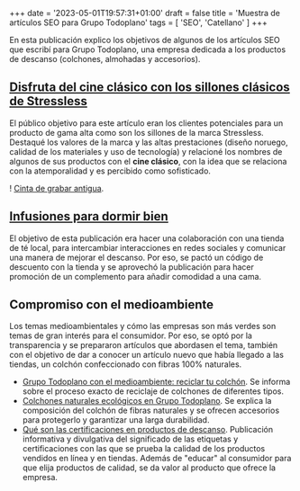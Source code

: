 +++
date = '2023-05-01T19:57:31+01:00'
draft = false
title = 'Muestra de artículos SEO para Grupo Todoplano'
tags = [ 'SEO', 'Catellano' ]
+++

En esta publicación explico los objetivos de algunos de los artículos SEO que escribí para Grupo Todoplano, una empresa dedicada a los productos de descanso (colchones, almohadas y accesorios).  

## [<u>Disfruta del cine clásico con los sillones clásicos de Stressless</u>](https://www.grupotodoplano.com/blog/disfruta-del-cine-clasico-con-los-sillones-clasicos-de-stressless/)

El público objetivo para este artículo eran los clientes potenciales para un producto de gama alta como son los sillones de la marca Stressless. Destaqué los valores de la marca y las altas prestaciones (diseño noruego, calidad de los materiales y uso de tecnología) y relacioné los nombres de algunos de sus productos con el **cine clásico**, con la idea que se relaciona con la atemporalidad y es percibido como sofisticado. 

! [Cinta de grabar antigua](/2024-11-12-todoplano/img/old-film.png).

## [<u>Infusiones para dormir bien</u>](https://www.grupotodoplano.com/blog/infusiones-para-dormir-bien/	)

El objetivo de esta publicación era hacer una colaboración con una tienda de té local, para intercambiar interacciones en redes sociales y comunicar una manera de mejorar el descanso. Por eso, se pactó un código de descuento con la tienda y se aprovechó la publicación para hacer promoción de un complemento para añadir comodidad a una cama.

## Compromiso con el medioambiente

Los temas medioambientales y cómo las empresas son más verdes son temas de gran interés para el consumidor. Por eso, se optó por la transparencia y se prepararon artículos que abordasen el tema, también con el objetivo de dar a conocer un artículo nuevo que había llegado a las tiendas, un colchón confeccionado con fibras 100% naturales.
- [<u>Grupo Todoplano con el medioambiente: reciclar tu colchón</u>](https://www.grupotodoplano.com/blog/grupo-todoplano-con-el-medioambiente-reciclar-tu-colchon/). Se informa sobre el proceso exacto de reciclaje de colchones de diferentes tipos. 
- [<u>Colchones naturales ecológicos en Grupo Todoplano</u>](https://www.grupotodoplano.com/blog/colchones-naturales-ecologicos-en-grupo-todoplano/). Se explica la composición del colchón de fibras naturales y se ofrecen accesorios para protegerlo y garantizar una larga durabilidad.
- [<u>Qué son las certificaciones en productos de descanso</u>](https://www.grupotodoplano.com/blog/que-son-las-certificaciones-en-productos-de-descanso/). Publicación informativa y divulgativa del significado de las etiquetas y certificaciones con las que se prueba la calidad de los productos vendidos en línea y en tiendas. Además de "educar" al consumidor para que elija productos de calidad, se da valor al producto que ofrece la empresa. 

